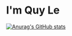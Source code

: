 # I'm Quy Le

[![Anurag's GitHub stats](https://github-readme-stats.vercel.app/api?username=quylecse)](https://github.com/quylecse/github-readme-stats)
